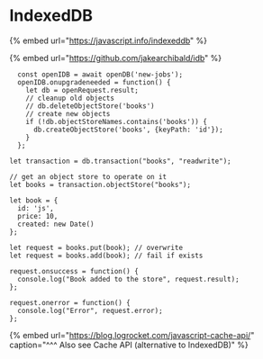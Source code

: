 # IndexedDB

{% embed url="https://javascript.info/indexeddb" %}

{% embed url="https://github.com/jakearchibald/idb" %}

```text
  const openIDB = await openDB('new-jobs');
  openIDB.onupgradeneeded = function() {
    let db = openRequest.result;
    // cleanup old objects
    // db.deleteObjectStore('books')
    // create new objects
    if (!db.objectStoreNames.contains('books')) {
      db.createObjectStore('books', {keyPath: 'id'});
    }
  };
```

```text
let transaction = db.transaction("books", "readwrite");

// get an object store to operate on it
let books = transaction.objectStore("books");

let book = {
  id: 'js',
  price: 10,
  created: new Date()
};

let request = books.put(book); // overwrite
let request = books.add(book); // fail if exists

request.onsuccess = function() {
  console.log("Book added to the store", request.result);
};

request.onerror = function() {
  console.log("Error", request.error);
};
```

{% embed url="https://blog.logrocket.com/javascript-cache-api/" caption="^^^ Also see Cache API \(alternative to IndexedDB\)" %}





